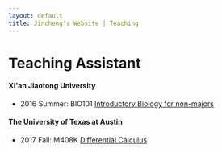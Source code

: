 ```yaml
---
layout: default
title: Jincheng's Website | Teaching
---
```


# Teaching Assistant

<div class="post" markdown="1">

#### Xi'an Jiaotong University

- 2016 Summer: BIO101 [Introductory Biology for non-majors](http://www.lioneducation.org/downloadRepository/00efeba5-3934-4aca-840e-9b903d4aed01.pdf)

#### The University of Texas at Austin

- 2017 Fall: M408K [Differential Calculus](2017/m408k)

</div>